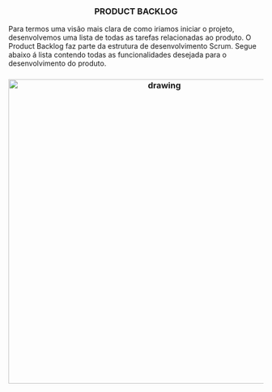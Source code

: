   <h3 align="center"> PRODUCT BACKLOG  </h3>

  Para termos uma visão mais clara de como iriamos iniciar o projeto, desenvolvemos uma lista
  de todas as tarefas relacionadas ao produto.
  O Product Backlog faz parte da estrutura de desenvolvimento Scrum. 
  Segue abaixo á lista contendo todas as funcionalidades desejada para o    desenvolvimento do produto. 
  <br/>
 
   <h3 align = "center">  <img src="https://user-images.githubusercontent.com/73767256/115166210-5101c900-a088-11eb-9064-126610d986e2.jpeg "   alt="drawing" width =600 </h3>
